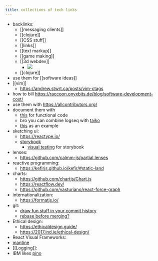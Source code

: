 ```yaml
---
title: collections of tech links
---
```


- backlinks:
	- [[messaging clients]]
	- [[clojure]]
	- [[CSS stuff]]
	- [[links]]
	- [[text markup]]
	- [[game making]]
	- [[3d webdev]]
		- <img src="/earth.jpeg" loading="lazy">
	- [[clojure]]
- use them for [[software ideas]]
- [[vim]]
	- https://andrew.stwrt.ca/posts/vim-ctags
- how to bill https://raccoon.onyxbits.de/blog/software-development-cost/
- use them with https://allcontributors.org/
- document them with
	- [this](https://github.com/JesterXL/hm-doc) for functional code
	- bro you can combine logseq with [taiko](https://github.com/getgauge/taiko)
	- [this](https://stripe.com/docs/webhooks/integration-builder) as an example
- sketching ui:
	- https://reactype.io/
	- [storybook](https://storybook.js.org/)
		- [visual testing](https://www.chromatic.com/) for storybook
- lenses:
	- https://github.com/calmm-js/partial.lenses
- reactive programming:
	- https://kefirjs.github.io/kefir/#static-land
- charts:
	- https://github.com/chartjs/Chart.js
	- https://reactflow.dev/
	- https://github.com/vasturiano/react-force-graph
- internationalization:
	- https://formatjs.io/
- git:
	- [draw fun stuff in your commit history](https://github.com/gelstudios/gitfiti)
	- [rebase before merging?](https://www.atlassian.com/git/tutorials/rewriting-history/git-rebase)
- Ethical design:
	- https://ethicaldesign.guide/
	- https://2017.ind.ie/ethical-design/
- React Visual Frameworks:
- [mantine](https://mantine.dev/guides/dark-theme/)
- [[Logging]]:
- IBM likes [pino](https://github.com/pinojs/pino)